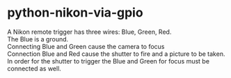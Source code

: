 # python-nikon-via-gpio

A Nikon remote trigger has three wires: Blue, Green, Red.  
The Blue is a ground.  
Connecting Blue and Green cause the camera to focus  
Connection Blue and Red cause the shutter to fire and a picture to be taken.  
In order for the shutter to trigger the Blue and Green for focus must be connected as well.  
